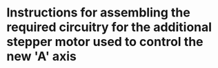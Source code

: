 # Instructions for assembling the required circuitry for the additional stepper motor used to control the new 'A' axis 
